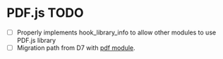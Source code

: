 PDF.js TODO
===========

- [ ] Properly implements hook_library_info to allow other modules to use PDF.js library
- [ ] Migration path from D7 with [pdf module](https://www.drupal.org/project/pdf).
